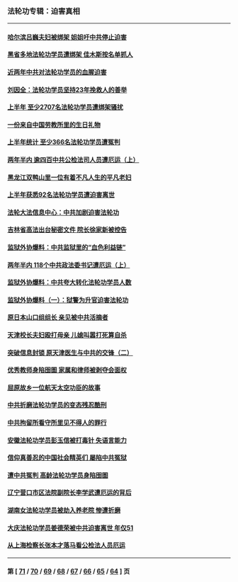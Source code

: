### 法轮功专辑：迫害真相
---
#### [哈尔滨吕巍夫妇被绑架 姐姐吁中共停止迫害](../../pages/nf4379/n13780481.md) 
#### [黑省多地法轮功学员遭绑架 佳木斯按名单抓人](../../pages/nf4379/n13779958.md) 
#### [近两年中共对法轮功学员的血腥迫害](../../pages/nf4379/n13778445.md) 
#### [刘因全：法轮功学员坚持23年挽救人的善举](../../pages/nf4379/n13778949.md) 
#### [上半年 至少2707名法轮功学员遭绑架骚扰](../../pages/nf4379/n13776397.md) 
#### [一份来自中国劳教所里的生日礼物](../../pages/nf4379/n13777122.md) 
#### [上半年统计 至少366名法轮功学员遭冤判](../../pages/nf4379/n13775603.md) 
#### [两年半内 逾四百中共公检法司人员遭厄运（上）](../../pages/nf4379/n13767733.md) 
#### [黑龙江双鸭山里一位有着不凡人生的平凡老妇](../../pages/nf4379/n13774224.md) 
#### [上半年获悉92名法轮功学员遭迫害离世](../../pages/nf4379/n13772701.md) 
#### [法轮大法信息中心：中共加剧迫害法轮功](../../pages/nf4379/n13772403.md) 
#### [吉林省高法出台秘密文件 院长徐家新被控告](../../pages/nf4379/n13771719.md) 
#### [监狱外协爆料：中共监狱里的“血色利益链”](../../pages/nf4379/n13769954.md) 
#### [两年半内 118个中共政法委书记遭厄运（上）](../../pages/nf4379/n13763600.md) 
#### [监狱外协爆料：中共夸大转化法轮功学员人数](../../pages/nf4379/n13769180.md) 
#### [监狱外协爆料（一）：狱警为升官迫害法轮功](../../pages/nf4379/n13768538.md) 
#### [原日本山口组组长 亲见被中共活摘者](../../pages/nf4379/n13767360.md) 
#### [天津校长夫妇殴打母亲 儿媳叫嚣打死算自杀](../../pages/nf4379/n13767387.md) 
#### [突破信息封锁 原天津医生与中共的交锋（二）](../../pages/nf4379/n13767437.md) 
#### [优秀教师身陷囹圄 家属和律师被剥夺会面权](../../pages/nf4379/n13765832.md) 
#### [屈原故乡一位航天太空功臣的故事](../../pages/nf4379/n13764742.md) 
#### [中共折磨法轮功学员的变态残忍酷刑](../../pages/nf4379/n13762772.md) 
#### [中共拘留所看守所里见不得人的罪行](../../pages/nf4379/n13761656.md) 
#### [安徽法轮功学员彭玉信被打毒针 失语言能力](../../pages/nf4379/n13760892.md) 
#### [信仰真善忍的中国社会精英们 屡陷中共冤狱](../../pages/nf4379/n13760120.md) 
#### [遭中共冤判 高龄法轮功学员身陷囹圄](../../pages/nf4379/n13759378.md) 
#### [辽宁营口市区法院副院长李学武遭厄运的背后](../../pages/nf4379/n13757782.md) 
#### [湖南女法轮功学员被劫入养老院 惨遭折磨](../../pages/nf4379/n13756608.md) 
#### [大庆法轮功学员姜德荣被中共迫害离世 年仅51](../../pages/nf4379/n13755805.md) 
#### [从上海检察长张本才落马看公检法人员厄运](../../pages/nf4379/n13755011.md) 

---
#### 第 [ [71](./71.md) / [70](./70.md) / [69](./69.md) / [68](./68.md) / [67](./67.md) / [66](./66.md) / [65](./65.md) / [64](./64.md) ] 页
